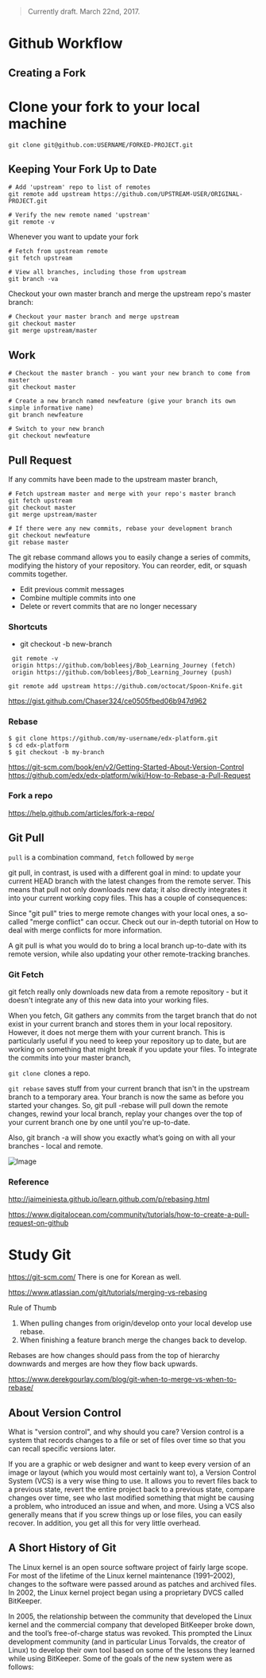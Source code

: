 > Currently draft. March 22nd, 2017.

# Github Workflow

## Creating a Fork

# Clone your fork to your local machine
```
git clone git@github.com:USERNAME/FORKED-PROJECT.git
```

## Keeping Your Fork Up to Date
```
# Add 'upstream' repo to list of remotes
git remote add upstream https://github.com/UPSTREAM-USER/ORIGINAL-PROJECT.git

# Verify the new remote named 'upstream'
git remote -v
```

Whenever you want to update your fork

```
# Fetch from upstream remote
git fetch upstream
```

```
# View all branches, including those from upstream
git branch -va
```

Checkout your own master branch and merge the upstream repo's master branch:
```
# Checkout your master branch and merge upstream
git checkout master
git merge upstream/master
```


## Work
```
# Checkout the master branch - you want your new branch to come from master
git checkout master

# Create a new branch named newfeature (give your branch its own simple informative name)
git branch newfeature

# Switch to your new branch
git checkout newfeature
```

## Pull Request
If any commits have been made to the upstream master branch,
```
# Fetch upstream master and merge with your repo's master branch
git fetch upstream
git checkout master
git merge upstream/master
```

```
# If there were any new commits, rebase your development branch
git checkout newfeature
git rebase master
```

The git rebase command allows you to easily change a series of commits, modifying the history of your repository. You can reorder, edit, or squash commits together.

 - Edit previous commit messages
 - Combine multiple commits into one
 - Delete or revert commits that are no longer necessary

### Shortcuts
 - git checkout -b new-branch

```
 git remote -v
 origin	https://github.com/bobleesj/Bob_Learning_Journey (fetch)
 origin	https://github.com/bobleesj/Bob_Learning_Journey (push)
```

```
git remote add upstream https://github.com/octocat/Spoon-Knife.git
```

https://gist.github.com/Chaser324/ce0505fbed06b947d962

### Rebase
```
$ git clone https://github.com/my-username/edx-platform.git
$ cd edx-platform
$ git checkout -b my-branch
```






https://git-scm.com/book/en/v2/Getting-Started-About-Version-Control
https://github.com/edx/edx-platform/wiki/How-to-Rebase-a-Pull-Request



### Fork a repo
https://help.github.com/articles/fork-a-repo/


## Git Pull
`pull` is a combination command, `fetch` followed by `merge`

git pull, in contrast, is used with a different goal in mind: to update your current HEAD branch with the latest changes from the remote server. This means that pull not only downloads new data; it also directly integrates it into your current working copy files. This has a couple of consequences:

Since "git pull" tries to merge remote changes with your local ones, a so-called "merge conflict" can occur. Check out our in-depth tutorial on How to deal with merge conflicts for more information.

A git pull is what you would do to bring a local branch up-to-date with its remote version, while also updating your other remote-tracking branches.

### Git Fetch
git fetch really only downloads new data from a remote repository - but it doesn't integrate any of this new data into your working files.

When you fetch, Git gathers any commits from the target branch that do not exist in your current branch and stores them in your local repository. However, it does not merge them with your current branch. This is particularly useful if you need to keep your repository up to date, but are working on something that might break if you update your files. To integrate the commits into your master branch,


`git clone `clones a repo.

`git rebase` saves stuff from your current branch that isn't in the upstream branch to a temporary area. Your branch is now the same as before you started your changes. So, git pull -rebase will pull down the remote changes, rewind your local branch, replay your changes over the top of your current branch one by one until you're up-to-date.

Also, git branch -a will show you exactly what’s going on with all your branches - local and remote.



![Image](https://i.stack.imgur.com/XwVzT.png)

### Reference
http://jaimeiniesta.github.io/learn.github.com/p/rebasing.html

https://www.digitalocean.com/community/tutorials/how-to-create-a-pull-request-on-github

# Study Git
https://git-scm.com/
There is one for Korean as well.

https://www.atlassian.com/git/tutorials/merging-vs-rebasing

Rule of Thumb
1. When pulling changes from origin/develop onto your local develop use rebase.
2. When finishing a feature branch merge the changes back to develop.

Rebases are how changes should pass from the top of hierarchy downwards and merges are how they flow back upwards.




https://www.derekgourlay.com/blog/git-when-to-merge-vs-when-to-rebase/


## About Version Control
What is "version control", and why should you care? Version control is a system that records changes to a file or set of files over time so that you can recall specific versions later.

If you are a graphic or web designer and want to keep every version of an image or layout (which you would most certainly want to), a Version Control System (VCS) is a very wise thing to use. It allows you to revert files back to a previous state, revert the entire project back to a previous state, compare changes over time, see who last modified something that might be causing a problem, who introduced an issue and when, and more. Using a VCS also generally means that if you screw things up or lose files, you can easily recover. In addition, you get all this for very little overhead.



## A Short History of Git
The Linux kernel is an open source software project of fairly large scope. For most of the lifetime of the Linux kernel maintenance (1991–2002), changes to the software were passed around as patches and archived files. In 2002, the Linux kernel project began using a proprietary DVCS called BitKeeper.

In 2005, the relationship between the community that developed the Linux kernel and the commercial company that developed BitKeeper broke down, and the tool’s free-of-charge status was revoked. This prompted the Linux development community (and in particular Linus Torvalds, the creator of Linux) to develop their own tool based on some of the lessons they learned while using BitKeeper. Some of the goals of the new system were as follows:
